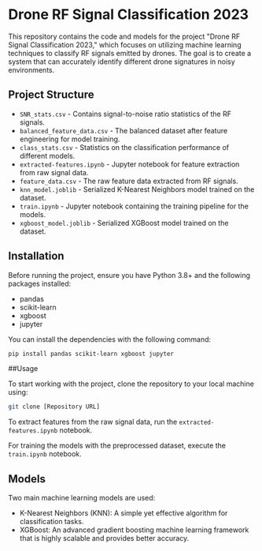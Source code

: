 # Drone RF Signal Classification 2023

This repository contains the code and models for the project "Drone RF Signal Classification 2023," which focuses on utilizing machine learning techniques to classify RF signals emitted by drones. The goal is to create a system that can accurately identify different drone signatures in noisy environments.

## Project Structure

- `SNR_stats.csv` - Contains signal-to-noise ratio statistics of the RF signals.
- `balanced_feature_data.csv` - The balanced dataset after feature engineering for model training.
- `class_stats.csv` - Statistics on the classification performance of different models.
- `extracted-features.ipynb` - Jupyter notebook for feature extraction from raw signal data.
- `feature_data.csv` - The raw feature data extracted from RF signals.
- `knn_model.joblib` - Serialized K-Nearest Neighbors model trained on the dataset.
- `train.ipynb` - Jupyter notebook containing the training pipeline for the models.
- `xgboost_model.joblib` - Serialized XGBoost model trained on the dataset.

## Installation

Before running the project, ensure you have Python 3.8+ and the following packages installed:
- pandas
- scikit-learn
- xgboost
- jupyter

You can install the dependencies with the following command:

```bash
pip install pandas scikit-learn xgboost jupyter
```

##Usage

To start working with the project, clone the repository to your local machine using:

```bash
git clone [Repository URL]
```

To extract features from the raw signal data, run the `extracted-features.ipynb` notebook.

For training the models with the preprocessed dataset, execute the `train.ipynb` notebook.

## Models


Two main machine learning models are used:

-   K-Nearest Neighbors (KNN): A simple yet effective algorithm for classification tasks.
-   XGBoost: An advanced gradient boosting machine learning framework that is highly scalable and provides better accuracy.
